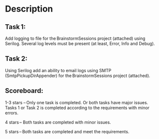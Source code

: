 # Description

## Task 1:  

Add logging to file for the BrainstormSessions project (attached) using Serilog. Several log levels must be present (at least, Error, Info and Debug). 

## Task 2:  

Using Serilog add an ability to email logs using SMTP (SmtpPickupDirAppender) for the BrainstormSessions project (attached). 

## Scoreboard:

1-3 stars – Only one task is completed. Or both tasks have major issues. Tasks 1 or Task 2 is completed according to the requirements with minor errors.  

4 stars – Both tasks are completed with minor issues. 

5 stars – Both tasks are completed and meet the requirements.  